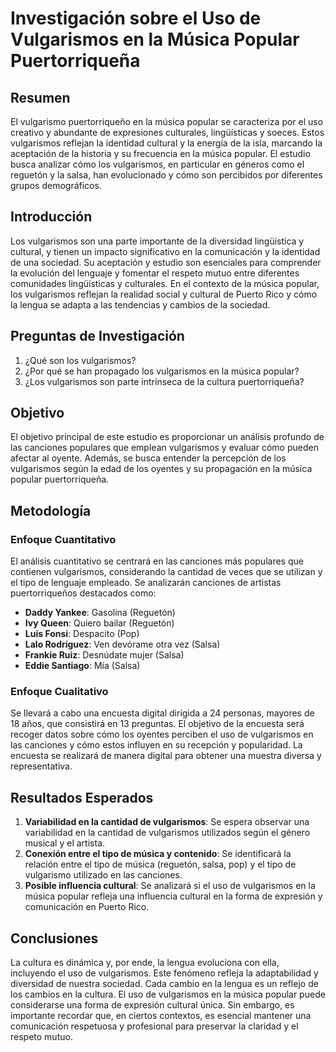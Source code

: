 # Investigación sobre el Uso de Vulgarismos en la Música Popular Puertorriqueña

## Resumen

El vulgarismo puertorriqueño en la música popular se caracteriza por el uso creativo y abundante de expresiones culturales, lingüísticas y soeces. Estos vulgarismos reflejan la identidad cultural y la energía de la isla, marcando la aceptación de la historia y su frecuencia en la música popular. El estudio busca analizar cómo los vulgarismos, en particular en géneros como el reguetón y la salsa, han evolucionado y cómo son percibidos por diferentes grupos demográficos.

## Introducción

Los vulgarismos son una parte importante de la diversidad lingüística y cultural, y tienen un impacto significativo en la comunicación y la identidad de una sociedad. Su aceptación y estudio son esenciales para comprender la evolución del lenguaje y fomentar el respeto mutuo entre diferentes comunidades lingüísticas y culturales. En el contexto de la música popular, los vulgarismos reflejan la realidad social y cultural de Puerto Rico y cómo la lengua se adapta a las tendencias y cambios de la sociedad.

## Preguntas de Investigación

1. ¿Qué son los vulgarismos?
2. ¿Por qué se han propagado los vulgarismos en la música popular?
3. ¿Los vulgarismos son parte intrínseca de la cultura puertorriqueña?

## Objetivo

El objetivo principal de este estudio es proporcionar un análisis profundo de las canciones populares que emplean vulgarismos y evaluar cómo pueden afectar al oyente. Además, se busca entender la percepción de los vulgarismos según la edad de los oyentes y su propagación en la música popular puertorriqueña.

## Metodología

### Enfoque Cuantitativo

El análisis cuantitativo se centrará en las canciones más populares que contienen vulgarismos, considerando la cantidad de veces que se utilizan y el tipo de lenguaje empleado. Se analizarán canciones de artistas puertorriqueños destacados como:

- **Daddy Yankee**: Gasolina (Reguetón)
- **Ivy Queen**: Quiero bailar (Reguetón)
- **Luis Fonsi**: Despacito (Pop)
- **Lalo Rodríguez**: Ven devórame otra vez (Salsa)
- **Frankie Ruiz**: Desnúdate mujer (Salsa)
- **Eddie Santiago**: Mía (Salsa)

### Enfoque Cualitativo

Se llevará a cabo una encuesta digital dirigida a 24 personas, mayores de 18 años, que consistirá en 13 preguntas. El objetivo de la encuesta será recoger datos sobre cómo los oyentes perciben el uso de vulgarismos en las canciones y cómo estos influyen en su recepción y popularidad. La encuesta se realizará de manera digital para obtener una muestra diversa y representativa.

## Resultados Esperados

1. **Variabilidad en la cantidad de vulgarismos**: Se espera observar una variabilidad en la cantidad de vulgarismos utilizados según el género musical y el artista.
2. **Conexión entre el tipo de música y contenido**: Se identificará la relación entre el tipo de música (reguetón, salsa, pop) y el tipo de vulgarismo utilizado en las canciones.
3. **Posible influencia cultural**: Se analizará si el uso de vulgarismos en la música popular refleja una influencia cultural en la forma de expresión y comunicación en Puerto Rico.

## Conclusiones

La cultura es dinámica y, por ende, la lengua evoluciona con ella, incluyendo el uso de vulgarismos. Este fenómeno refleja la adaptabilidad y diversidad de nuestra sociedad. Cada cambio en la lengua es un reflejo de los cambios en la cultura. El uso de vulgarismos en la música popular puede considerarse una forma de expresión cultural única. Sin embargo, es importante recordar que, en ciertos contextos, es esencial mantener una comunicación respetuosa y profesional para preservar la claridad y el respeto mutuo.

